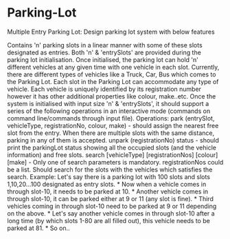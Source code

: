 # Parking-Lot
Multiple Entry Parking Lot: Design parking lot system with below features

Contains 'n' parking slots in a linear manner with some of these slots designated as entries. Both 'n' & 'entrySlots' are provided during the parking lot initialisation.
Once initialised, the parking lot can hold 'n' different vehicles at any given time with one vehicle in each slot.
Currently, there are different types of vehicles like a Truck, Car, Bus which comes to the Parking Lot. Each slot in the Parking Lot can accommodate any type of vehicle.
Each vehicle is uniquely identified by its registration number however it has other additional properties like colour, make..etc.
Once the system is initialised with input size 'n' & 'entrySlots', it should support a series of the following operations in an interactive mode (commands on command line/commands through input file).
Operations:
park (entrySlot, vehicleType, registrationNo, colour, make) - should assign the nearest free slot from the entry. When there are multiple slots with the same distance, parking in any of them is accepted.
unpark (registrationNo)
status - should print the parkingLot status showing all the occupied slots (and the vehicle information) and free slots.
search [vehicleType] [registrationNos] [colour] [make] - Only one of search parameters is mandatory. registrationNos could be a list. Should search for the slots with the vehicles which satisfies the search.
Example: Let's say there is a parking lot with 100 slots and slots 1,10,20...100 designated as entry slots. * Now when a vehicle comes in through slot-10, it needs to be parked at 10. * Another vehicle comes in through slot-10, it can be parked either at 9 or 11 (any slot is fine). * Third vehicles coming in through slot-10 need to be parked at 9 or 11 depending on the above. * Let's say another vehicle comes in through slot-10 after a long time (by which slots 1-80 are all filled out), this vehicle needs to be parked at 81. * So on..
